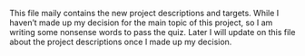This file maily contains the new project descriptions and targets. 
While I haven’t made up my decision for the main topic of this project, so I am writing some nonsense words to pass the quiz. 
Later I will update on this file about the project descriptions once I made up my decision.

